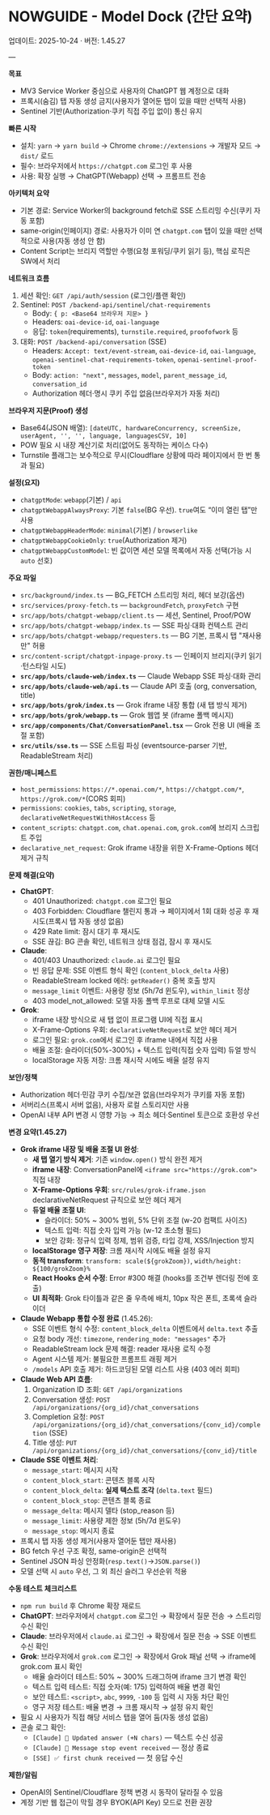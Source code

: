 # NOWGUIDE - Model Dock (간단 요약)

업데이트: 2025-10-24 · 버전: 1.45.27

—

**목표**
- MV3 Service Worker 중심으로 사용자의 ChatGPT 웹 계정으로 대화
- 프록시(숨김) 탭 자동 생성 금지(사용자가 열어둔 탭이 있을 때만 선택적 사용)
- Sentinel 기반(Authorization·쿠키 직접 주입 없이) 통신 유지

**빠른 시작**
- 설치: `yarn` → `yarn build` → Chrome `chrome://extensions` → 개발자 모드 → `dist/` 로드
- 필수: 브라우저에서 `https://chatgpt.com` 로그인 후 사용
- 사용: 확장 실행 → ChatGPT(Webapp) 선택 → 프롬프트 전송

**아키텍처 요약**
- 기본 경로: Service Worker의 background fetch로 SSE 스트리밍 수신(쿠키 자동 포함)
- same-origin(인페이지) 경로: 사용자가 이미 연 `chatgpt.com` 탭이 있을 때만 선택적으로 사용(자동 생성 안 함)
- Content Script는 브리지 역할만 수행(요청 포워딩/쿠키 읽기 등), 핵심 로직은 SW에서 처리

**네트워크 흐름**
1) 세션 확인: `GET /api/auth/session` (로그인/플랜 확인)
2) Sentinel: `POST /backend-api/sentinel/chat-requirements`
   - Body: `{ p: <Base64 브라우저 지문> }`
   - Headers: `oai-device-id`, `oai-language`
   - 응답: `token`(requirements), `turnstile.required`, `proofofwork` 등
3) 대화: `POST /backend-api/conversation` (SSE)
   - Headers: `Accept: text/event-stream`, `oai-device-id`, `oai-language`,
              `openai-sentinel-chat-requirements-token`, `openai-sentinel-proof-token`
   - Body: `action: "next"`, `messages`, `model`, `parent_message_id`, `conversation_id`
   - Authorization 헤더·명시 쿠키 주입 없음(브라우저가 자동 처리)

**브라우저 지문(Proof) 생성**
- Base64(JSON 배열): `[dateUTC, hardwareConcurrency, screenSize, userAgent, '', '', language, languagesCSV, 10]`
- POW 필요 시 내장 계산기로 처리(없어도 동작하는 케이스 다수)
- Turnstile 플래그는 보수적으로 무시(Cloudflare 상황에 따라 페이지에서 한 번 통과 필요)

**설정(요지)**
- `chatgptMode`: `webapp`(기본) / `api`
- `chatgptWebappAlwaysProxy`: 기본 `false`(BG 우선). `true`여도 “이미 열린 탭”만 사용
- `chatgptWebappHeaderMode`: `minimal`(기본) / `browserlike`
- `chatgptWebappCookieOnly`: `true`(Authorization 제거)
- `chatgptWebappCustomModel`: 빈 값이면 세션 모델 목록에서 자동 선택(가능 시 `auto` 선호)

**주요 파일**
- `src/background/index.ts` — BG_FETCH 스트리밍 처리, 헤더 보강(옵션)
- `src/services/proxy-fetch.ts` — `backgroundFetch`, `proxyFetch` 구현
- `src/app/bots/chatgpt-webapp/client.ts` — 세션, Sentinel, Proof/POW
- `src/app/bots/chatgpt-webapp/index.ts` — SSE 파싱·대화 컨텍스트 관리
- `src/app/bots/chatgpt-webapp/requesters.ts` — BG 기본, 프록시 탭 "재사용만" 허용
- `src/content-script/chatgpt-inpage-proxy.ts` — 인페이지 브리지(쿠키 읽기·턴스타일 시도)
- **`src/app/bots/claude-web/index.ts`** — Claude Webapp SSE 파싱·대화 관리
- **`src/app/bots/claude-web/api.ts`** — Claude API 호출 (org, conversation, title)
- **`src/app/bots/grok/index.ts`** — Grok iframe 내장 통합 (새 탭 방식 제거)
- **`src/app/bots/grok/webapp.ts`** — Grok 웹앱 봇 (iframe 폴백 메시지)
- **`src/app/components/Chat/ConversationPanel.tsx`** — Grok 전용 UI (배율 조절 포함)
- **`src/utils/sse.ts`** — SSE 스트림 파싱 (eventsource-parser 기반, ReadableStream 처리)

**권한/매니페스트**
- `host_permissions`: `https://*.openai.com/*`, `https://chatgpt.com/*`, `https://grok.com/*`(CORS 회피)
- `permissions`: `cookies`, `tabs`, `scripting`, `storage`, `declarativeNetRequestWithHostAccess` 등
- `content_scripts`: `chatgpt.com`, `chat.openai.com`, `grok.com`에 브리지 스크립트 주입
- `declarative_net_request`: Grok iframe 내장을 위한 X-Frame-Options 헤더 제거 규칙

**문제 해결(요약)**
- **ChatGPT**:
  - 401 Unauthorized: `chatgpt.com` 로그인 필요
  - 403 Forbidden: Cloudflare 챌린지 통과 → 페이지에서 1회 대화 성공 후 재시도(프록시 탭 자동 생성 없음)
  - 429 Rate limit: 잠시 대기 후 재시도
  - SSE 끊김: BG 콘솔 확인, 네트워크 상태 점검, 잠시 후 재시도
- **Claude**:
  - 401/403 Unauthorized: `claude.ai` 로그인 필요
  - 빈 응답 문제: SSE 이벤트 형식 확인 (`content_block_delta` 사용)
  - ReadableStream locked 에러: `getReader()` 중복 호출 방지
  - `message_limit` 이벤트: 사용량 정보 (5h/7d 윈도우), `within_limit` 정상
  - 403 model_not_allowed: 모델 자동 폴백 루프로 대체 모델 시도
- **Grok**:
  - iframe 내장 방식으로 새 탭 없이 프로그램 UI에 직접 표시
  - X-Frame-Options 우회: `declarativeNetRequest`로 보안 헤더 제거
  - 로그인 필요: `grok.com`에서 로그인 후 iframe 내에서 직접 사용
  - 배율 조절: 슬라이더(50%-300%) + 텍스트 입력(직접 숫자 입력) 듀얼 방식
  - localStorage 자동 저장: 크롬 재시작 시에도 배율 설정 유지

**보안/정책**
- Authorization 헤더·민감 쿠키 수집/보관 없음(브라우저가 쿠키를 자동 포함)
- 서버리스(프록시 서버 없음), 사용자 로컬 스토리지만 사용
- OpenAI 내부 API 변경 시 영향 가능 → 최소 헤더·Sentinel 토큰으로 호환성 우선

**변경 요약(1.45.27)**
- **Grok iframe 내장 및 배율 조절 UI 완성**:
  - **새 탭 열기 방식 제거**: 기존 `window.open()` 방식 완전 제거
  - **iframe 내장**: ConversationPanel에 `<iframe src="https://grok.com">` 직접 내장
  - **X-Frame-Options 우회**: `src/rules/grok-iframe.json` declarativeNetRequest 규칙으로 보안 헤더 제거
  - **듀얼 배율 조절 UI**:
    - 슬라이더: 50% ~ 300% 범위, 5% 단위 조절 (w-20 컴팩트 사이즈)
    - 텍스트 입력: 직접 숫자 입력 가능 (w-12 초소형 필드)
    - 보안 강화: 정규식 입력 정제, 범위 검증, 타입 강제, XSS/Injection 방지
  - **localStorage 영구 저장**: 크롬 재시작 시에도 배율 설정 유지
  - **동적 transform**: `transform: scale(${grokZoom})`, `width/height: ${100/grokZoom}%`
  - **React Hooks 순서 수정**: Error #300 해결 (hooks를 조건부 렌더링 전에 호출)
  - **UI 최적화**: Grok 타이틀과 같은 줄 우측에 배치, 10px 작은 폰트, 초록색 슬라이더
- **Claude Webapp 통합 수정 완료** (1.45.26):
  - SSE 이벤트 형식 수정: `content_block_delta` 이벤트에서 `delta.text` 추출
  - 요청 body 개선: `timezone`, `rendering_mode: "messages"` 추가
  - ReadableStream lock 문제 해결: reader 재사용 로직 수정
  - Agent 시스템 제거: 불필요한 프롬프트 래핑 제거
  - `/models` API 호출 제거: 하드코딩된 모델 리스트 사용 (403 에러 회피)
- **Claude Web API 흐름**:
  1. Organization ID 조회: `GET /api/organizations`
  2. Conversation 생성: `POST /api/organizations/{org_id}/chat_conversations`
  3. Completion 요청: `POST /api/organizations/{org_id}/chat_conversations/{conv_id}/completion` (SSE)
  4. Title 생성: `PUT /api/organizations/{org_id}/chat_conversations/{conv_id}/title`
- **Claude SSE 이벤트 처리**:
  - `message_start`: 메시지 시작
  - `content_block_start`: 콘텐츠 블록 시작
  - `content_block_delta`: **실제 텍스트 조각** (`delta.text` 필드)
  - `content_block_stop`: 콘텐츠 블록 종료
  - `message_delta`: 메시지 델타 (stop_reason 등)
  - `message_limit`: 사용량 제한 정보 (5h/7d 윈도우)
  - `message_stop`: 메시지 종료
- 프록시 탭 자동 생성 제거(사용자 열어둔 탭만 재사용)
- BG fetch 우선 구조 확정, same-origin은 선택적
- Sentinel JSON 파싱 안정화(`resp.text()`→`JSON.parse()`)
- 모델 선택 시 `auto` 우선, 그 외 최신 슬러그 우선순위 적용

**수동 테스트 체크리스트**
- `npm run build` 후 Chrome 확장 재로드
- **ChatGPT**: 브라우저에서 `chatgpt.com` 로그인 → 확장에서 질문 전송 → 스트리밍 수신 확인
- **Claude**: 브라우저에서 `claude.ai` 로그인 → 확장에서 질문 전송 → SSE 이벤트 수신 확인
- **Grok**: 브라우저에서 `grok.com` 로그인 → 확장에서 Grok 패널 선택 → iframe에 grok.com 표시 확인
  - 배율 슬라이더 테스트: 50% ~ 300% 드래그하며 iframe 크기 변경 확인
  - 텍스트 입력 테스트: 직접 숫자(예: 175) 입력하여 배율 변경 확인
  - 보안 테스트: `<script>`, `abc`, `9999`, `-100` 등 입력 시 자동 차단 확인
  - 영구 저장 테스트: 배율 변경 → 크롬 재시작 → 설정 유지 확인
- 필요 시 사용자가 직접 해당 서비스 탭을 열어 둠(자동 생성 없음)
- 콘솔 로그 확인:
  - `[Claude] 📝 Updated answer (+N chars)` — 텍스트 수신 성공
  - `[Claude] 🛑 Message stop event received` — 정상 종료
  - `[SSE] ✅ first chunk received` — 첫 응답 수신

**제한/알림**
- OpenAI의 Sentinel/Cloudflare 정책 변경 시 동작이 달라질 수 있음
- 계정 기반 웹 접근이 막힐 경우 BYOK(API Key) 모드로 전환 권장
